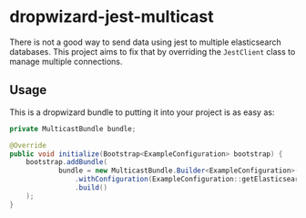 # dropwizard-jest-multicast
There is not a good way to send data using jest to multiple elasticsearch 
databases. This project aims to fix that by overriding the `JestClient`
class to manage multiple connections. 

## Usage 
This is a dropwizard bundle to putting it into your project is as easy as:
```java
private MulticastBundle bundle;

@Override
public void initialize(Bootstrap<ExampleConfiguration> bootstrap) {
    bootstrap.addBundle(
            bundle = new MulticastBundle.Builder<ExampleConfiguration>()
                .withConfiguration(ExampleConfiguration::getElasticsearch)
                .build()
    );
}
```

